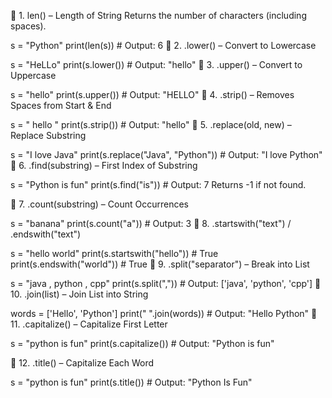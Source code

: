 🔹 1. len() – Length of String
Returns the number of characters (including spaces).

s = "Python"
print(len(s))  # Output: 6
🔹 2. .lower() – Convert to Lowercase

s = "HeLLo"
print(s.lower())  # Output: "hello"
🔹 3. .upper() – Convert to Uppercase

s = "hello"
print(s.upper())  # Output: "HELLO"
🔹 4. .strip() – Removes Spaces from Start & End

s = "  hello  "
print(s.strip())  # Output: "hello"
🔹 5. .replace(old, new) – Replace Substring

s = "I love Java"
print(s.replace("Java", "Python"))  # Output: "I love Python"
🔹 6. .find(substring) – First Index of Substring

s = "Python is fun"
print(s.find("is"))  # Output: 7
Returns -1 if not found.

🔹 7. .count(substring) – Count Occurrences

s = "banana"
print(s.count("a"))  # Output: 3
🔹 8. .startswith("text") / .endswith("text")

s = "hello world"
print(s.startswith("hello"))  # True
print(s.endswith("world"))    # True
🔹 9. .split("separator") – Break into List

s = "java , python , cpp"
print(s.split(","))  # Output: ['java', 'python', 'cpp']
🔹 10. .join(list) – Join List into String

words = ['Hello', 'Python']
print(" ".join(words))  # Output: "Hello Python"
🔹 11. .capitalize() – Capitalize First Letter

s = "python is fun"
print(s.capitalize())  # Output: "Python is fun"

🔹 12. .title() – Capitalize Each Word

s = "python is fun"
print(s.title())  # Output: "Python Is Fun"
